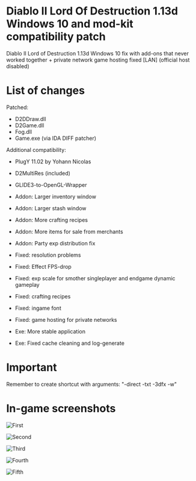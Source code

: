# Diablo II Lord Of Destruction 1.13d Windows 10 and mod-kit compatibility patch
Diablo II Lord of Destruction 1.13d Windows 10 fix with add-ons that never worked together + private network game hosting fixed [LAN] (official host disabled)
# List of changes
Patched:
* D2DDraw.dll
* D2Game.dll
* Fog.dll
* Game.exe (via IDA DIFF patcher)


Additional compatibility:
* PlugY 11.02 by Yohann Nicolas
* D2MultiRes (included)
* GLIDE3-to-OpenGL-Wrapper

* Addon: Larger inventory window
* Addon: Larger stash window
* Addon: More crafting recipes
* Addon: More items for sale from merchants
* Addon: Party exp distribution fix
* Fixed: resolution problems
* Fixed: Effect FPS-drop
* Fixed: exp scale for smother singleplayer and endgame dynamic gameplay
* Fixed: crafting recipes
* Fixed: ingame font
* Fixed: game hosting for private networks
* Exe: More stable application
* Exe: Fixed cache cleaning and log-generate
# Important
Remember to create shortcut with arguments: "-direct -txt -3dfx -w"

# In-game screenshots
![First](http://nirray.bplaced.net/Download/Github/d2/1.jpg)

![Second](http://nirray.bplaced.net/Download/Github/d2/2.jpg)

![Third](http://nirray.bplaced.net/Download/Github/d2/3.jpg)

![Fourth](http://nirray.bplaced.net/Download/Github/d2/4.PNG)

![Fifth](http://nirray.bplaced.net/Download/Github/d2/5.PNG)
